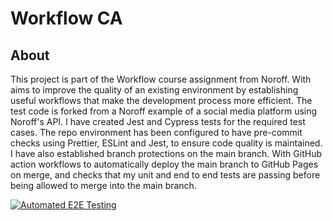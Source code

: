 # Workflow CA



## **About** <a id="about"></a>

This project is part of the Workflow course assignment from Noroff. With aims to improve the quality of an existing environment by establishing useful workflows that make the development process more efficient. The test code is forked from a Noroff example of a social media platform using Noroff's API. I have created Jest and Cypress tests for the required test cases. The repo environment has been configured to have pre-commit checks using Prettier, ESLint and Jest, to ensure code quality is maintained. I have also established branch protections on the main branch. With GitHub action workflows to automatically deploy the main branch to GitHub Pages on merge, and checks that my unit and end to end tests are passing before being allowed to merge into the main branch.

[![Automated E2E Testing](https://github.com/Bavy89/social-media-client/actions/workflows/e2e-test.yml/badge.svg)](https://github.com/Bavy89/social-media-client/actions/workflows/e2e-test.yml)
